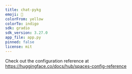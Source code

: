 ```yaml
---
title: chat-pykg
emoji: 🦀
colorFrom: yellow
colorTo: indigo
sdk: gradio
sdk_version: 3.27.0
app_file: app.py
pinned: false
license: mit
---
```


Check out the configuration reference at https://huggingface.co/docs/hub/spaces-config-reference

